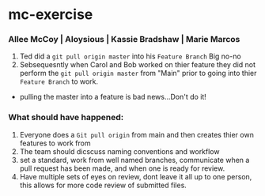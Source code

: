# mc-exercise

### Allee McCoy | Aloysious | Kassie Bradshaw | Marie Marcos

1. Ted did a `git pull origin master` into his `Feature Branch` Big no-no
2. Sebsequesntly when Carol and Bob worked on thier feature they did not perform the `git pull origin master` from "Main" prior to going into thier  `Feature Branch` to work.
+ pulling the master into a feature is bad news...Don't do it!

### What should have happened:

1. Everyone does a  `Git pull origin` from main and then creates thier own features to work from
2. The team should dicscuss naming conventions and workflow
3. set a standard, work from well named branches, communicate when a pull request has been made, and when one is ready for review.
4. Have multiple sets of eyes on review, dont leave it all up to one person, this allows for more code review of submitted files.




